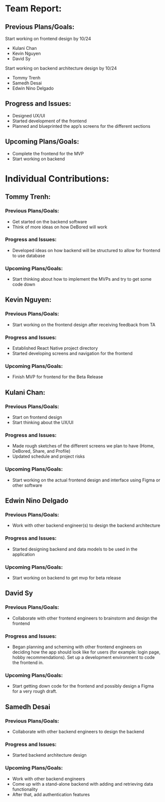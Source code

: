 
# Team Report:
## Previous Plans/Goals:
Start working on frontend design by 10/24
- Kulani Chan
- Kevin Nguyen
- David Sy

Start working on backend architecture design by 10/24
- Tommy Trenh
- Samedh Desai
- Edwin Nino Delgado

## Progress and Issues:
- Designed UX/UI
- Started development of the frontend
- Planned and blueprinted the app’s screens for the different sections

## Upcoming Plans/Goals:
- Complete the frontend for the MVP 
- Start working on backend

# Individual Contributions: 
## Tommy Trenh:
### Previous Plans/Goals:
- Get started on the backend software
- Think of more ideas on how DeBored will work
### Progress and Issues:
- Developed ideas on how backend will be structured to allow for frontend to use database
### Upcoming Plans/Goals:
- Start thinking about how to implement the MVPs and try to get some code down
## Kevin Nguyen: 
### Previous Plans/Goals:
- Start working on the frontend design after receiving feedback from TA
### Progress and Issues:
- Established React Native project directory 
- Started developing screens and navigation for the frontend
### Upcoming Plans/Goals:
- Finish MVP for frontend for the Beta Release
## Kulani Chan: 
### Previous Plans/Goals:
- Start on frontend design
- Start thinking about the UX/UI
### Progress and Issues:
- Made rough sketches of the different screens we plan to have (Home, DeBored, Share, and Profile)
- Updated schedule and project risks
### Upcoming Plans/Goals:
- Start working on the actual frontend design and interface using Figma or other software 
## Edwin Nino Delgado
### Previous Plans/Goals:
- Work with other backend engineer(s) to design the backend architecture
### Progress and Issues:
- Started designing backend and data models to be used in the application
### Upcoming Plans/Goals:
- Start working on backend to get mvp for beta release
## David Sy
### Previous Plans/Goals:
- Collaborate with other frontend engineers to brainstorm and design the frontend
### Progress and Issues:
- Began planning and scheming with other frontend engineers on deciding how the app should look like for users (for example: login page, hobby recommendations). Set up a development environment to code the frontend in.
### Upcoming Plans/Goals:
- Start getting down code for the frontend and possibly design a Figma for a very rough draft.
## Samedh Desai
### Previous Plans/Goals:
- Collaborate with other backend engineers to design the backend
### Progress and Issues:
- Started backend architecture design 
### Upcoming Plans/Goals:
- Work with other backend engineers
- Come up with a stand-alone backend with adding and retrieving data functionality 
- After that, add authentication features





	

